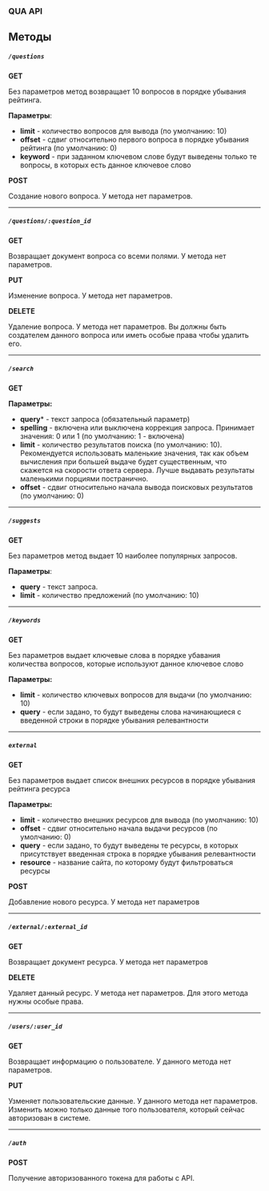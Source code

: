 ### QUA API

## Методы

##### `/questions`
	
**GET**
    
Без параметров метод возвращает 10 вопросов в порядке убывания рейтинга.
    
**Параметры**:
- **limit** - количество вопросов для вывода (по умолчанию: 10)
- **offset** - сдвиг относительно первого вопроса в порядке убывания рейтинга (по умолчанию: 0)
- **keyword** - при заданном ключевом слове будут выведены только те вопросы, в которых есть данное ключевое слово

	
**POST**

Создание нового вопроса. У метода нет параметров.


- - -


##### `/questions/:question_id`

**GET**

Возвращает документ вопроса со всеми полями. У метода нет параметров.

**PUT**

Изменение вопроса. У метода нет параметров.

**DELETE**

Удаление вопроса. У метода нет параметров. Вы должны быть создателем данного вопроса или иметь особые права чтобы удалить его.


- - -


##### `/search`

**GET**

**Параметры:**
- **query*** - текст запроса (обязательный параметр)
- **spelling** - включена или выключена коррекция запроса. Принимает значения: 0 или 1 (по умолчанию: 1 - включена)
- **limit** - количество результатов поиска (по умолчанию: 10). Рекомендуется использовать маленькие значения, так как объем вычисления при большей выдаче будет существенным, что скажется на скорости ответа сервера. Лучше выдавать результаты маленькими порциями постранично.
- **offset** - сдвиг относительно начала вывода поисковых результатов (по умолчанию: 0)


- - -


##### `/suggests`

**GET**

Без параметров метод выдает 10 наиболее популярных запросов.

**Параметры**:
- **query** - текст запроса.
- **limit** - количество предложений (по умолчанию: 10)


- - -


##### `/keywords`

**GET**

Без параметров выдает ключевые слова в порядке убавания количества вопросов, которые используют данное ключевое слово

**Параметры:**
- **limit** - количество ключевых вопросов для выдачи (по умолчанию: 10)
- **query** - если задано, то будут выведены слова начинающиеся с введенной строки в порядке убывания релевантности


- - -


##### `external`

**GET**

Без параметров выдает список внешних ресурсов в порядке убывания рейтинга ресурса

**Параметры:**
- **limit** - количество внешних ресурсов для вывода (по умолчанию: 10)
- **offset** - сдвиг относительно начала выдачи ресурсов (по умолчанию: 0)
- **query** - если задано, то будут выведены те ресурсы, в которых присутствует введенная строка в порядке убывания релевантности
- **resource** - название сайта, по которому будут фильтроваться ресурсы

**POST**

Добавление нового ресурса. У метода нет параметров


- - -


##### `/external/:external_id`

**GET**

Возвращает документ ресурса. У метода нет параметров

**DELETE**

Удаляет данный ресурс. У метода нет параметров. Для этого метода нужны особые права.


- - -


##### `/users/:user_id`

**GET**

Возвращает информацию о пользователе. У данного метода нет параметров.

**PUT**

Узменяет пользовательские данные. У данного метода нет параметров. Изменить можно только данные того пользователя, который сейчас авторизован в системе.


- - -


##### `/auth`

**POST**

Получение авторизованного токена для работы с API.
